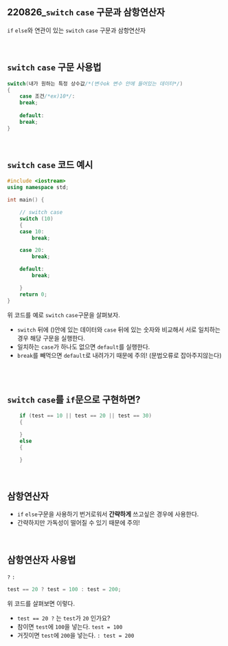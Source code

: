 ## 220826_`switch` `case` 구문과 삼항연산자

`if` `else`와 연관이 있는 `switch` `case` 구문과 삼항연산자

<br/>

## `switch` `case` 구문 사용법
```cpp
switch(내가 원하는 특정 상수값/*(변수ok 변수 안에 들어있는 데이터*/)
{
    case 조건/*ex)10*/:
    break;
    
    default:
    break;
}
```

<br/>

## `switch` `case` 코드 예시
```cpp
#include <iostream>
using namespace std;

int main() {

	// switch case
	switch (10) 
	{
	case 10:
		break;

	case 20:
		break;

	default:
		break;

	}    
    return 0;
}
```
위 코드를 예로 `switch` `case`구문을 살펴보자.
* `switch` 뒤에 ()안에 있는 데이터와 `case` 뒤에 있는 숫자와 비교해서 서로 일치하는 경우 해당 구문을 실행한다.
* 일치하는 `case`가 하나도 없으면 `default`를 실행한다.
* `break`를 빼먹으면 `default`로 내려가기 때문에 주의! (문법오류로 잡아주지않는다)  

<br/>
<br/>

## `switch` `case`를 `if`문으로 구현하면? 

```cpp
	if (test == 10 || test == 20 || test == 30)
    {

	}
	else
	{

	}
```

<br/>

## 삼항연산자  
* `if` `else`구문을 사용하기 번거로워서 **간략하게** 쓰고싶은 경우에 사용한다.  
* 간략하지만 가독성이 떨어질 수 있기 때문에 주의!

<br/>

## 삼항연산자 사용법
`?` `:`  
```cpp
test == 20 ? test = 100 : test = 200;
```
위 코드를 살펴보면 이렇다.  
* `test == 20 ?` 는 `test`가 `20` 인가요?
* 참이면 `test`에 `100`을 넣는다. `test = 100`
* 거짓이면 `test`에 `200`을 넣는다. `: test = 200`  

